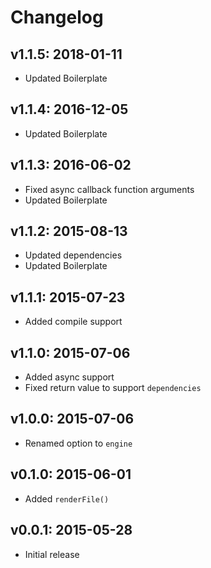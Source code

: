 # Changelog

## v1.1.5: 2018-01-11

- Updated Boilerplate

## v1.1.4: 2016-12-05

- Updated Boilerplate

## v1.1.3: 2016-06-02

- Fixed async callback function arguments
- Updated Boilerplate

## v1.1.2: 2015-08-13

- Updated dependencies
- Updated Boilerplate

## v1.1.1: 2015-07-23

- Added compile support

## v1.1.0: 2015-07-06

- Added async support
- Fixed return value to support `dependencies`

## v1.0.0: 2015-07-06

- Renamed option to `engine`

## v0.1.0: 2015-06-01

- Added `renderFile()`

## v0.0.1: 2015-05-28

- Initial release
